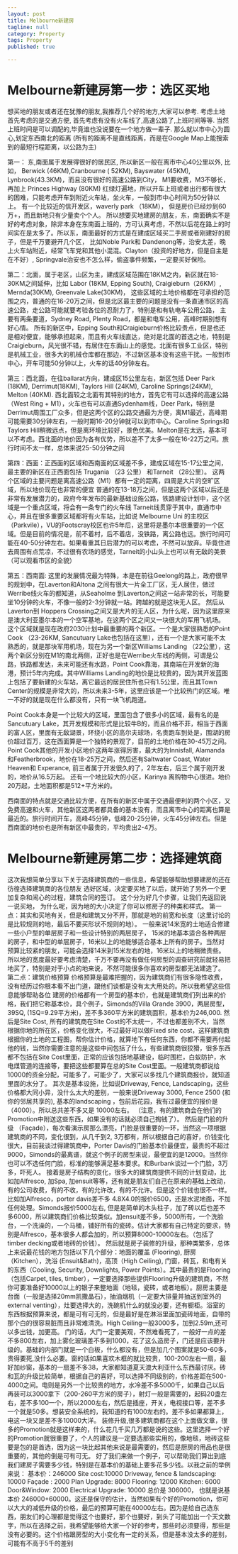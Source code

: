 ```yaml
---
layout: post
title: Melbourne新建房
tagline: null
category: Property
tags: Property
published: true

---
```


Melbourne新建房第一步：选区买地 
=====================================

想买地的朋友或者还在犹豫的朋友,我推荐几个好的地方,大家可以参考. 考虑土地首先考虑的是交通方便, 首先考虑有没有火车线了,高速公路了,上班时间等等. 当然上班时间是可以调配的,毕竟谁也没说要在一个地方做一辈子. 那么就以市中心为圆心,划定东西南北的距离 (所有的距离不是直线距离，而是在Google Map上能搜索到的最短行程距离，以公路为主)

第一： 东,南面属于发展得很好的居民区, 所以新区一般在离市中心40公里以外, 比如， Berwick (46KM),Cranbourne ( 52KM),  Bayswater (45KM),  Lynbrook(43.3KM)，而且没有很好的高速公路到City， M1要收费，M3不够长，再加上 Princes Highway (80KM) 红绿灯遍地，所以开车上班或者出行都有很大的困难，只能考虑开车到附近火车站，坐火车，一般到市中心时间为50分钟以上。 有一个比较近的信开发区，waverly park （18KM）， 但是房价已经炒到60万+，而且新地只有少量卖个个人。 所以想要买地建房的朋友，东，南面确实不是好的考虑对象，除非本身在东南面上班的，方可认真考虑，不然以后花在路上的时间实在是太多了。所以东，南面最好的方式是在建成区域买二手房或者刚建好的房子，但是千万要避开几个区， 比如Noble Park和 Dandenong等，治安太差，晚上火车站附近，经常飞车党和其他小混混。Clayton（投资的好地方，但是自主是在不好）, Springvale治安也不怎么样，偷盗事件频繁，一定要买好保险。

第二：北面，属于老区，山区为主，建成区域范围在18KM之内，新区就在18-30KM之间延伸，比如 Labor (18KM, Epping South), Craigieburn（26KM）, Mernda(30KM), Greenvale Lake(30KM)， 这些区域的土地价格都在可承担的范围之内，普通的在16-20万之间，但是北区最主要的问题是没有一条直通市区的高速公路，走公路可能就要考验各位的忍耐力了，特别是和有轨电车公用公路， 主要有两条要道，Sydney Road, Plenty Road，都是和电车公用，高峰时期别想有好心情。 所有的新区中，Epping South和Craigieburn价格比较贵点，但是也还是相对便宜，能够承担起来，而且有火车线直达，绝对是北面的首选之地，特别是Craigieburn，风光很不错，有居住在东面山上的感觉。北面有很多工业区，特别是机械工业，很多大的机械仓库都在那边，不过新区基本没有这些干扰。一般到市中心，开车可能50分钟以上，火车的话40分钟左右。

第三：西北面，在往ballarat方向，建成区15公里左右，新区包括 Deer Park (18KM), Derrimut(18KM), Taylors Hill (24KM), Caroline Springs(24KM), Melton (40KM). 西北面较之北面有其特别的地方，首先它有可以选择的高速公路 （West Ring + M1），火车也有可以直通Sydenham线，Deer Park，特别是Derrimut周围工厂众多，但是这两个区的公路交通最为方便，离M1最近，高峰期可能需要30分钟左右，一般时期16-20分钟就可以到市中心。Caroline Springs和Taylors Hill稍微远点，但是离环境比较好，景色优美。Melton是在太远，基本可以不考虑。西北面的地价因为各有优势，所以差不了太多一般在16-22万之间。旅行时间不太一样，总体来说25-50分钟之间

第四：西面：正西面的区域和西南面的区域差不多，建成区域在15-17公里之间，最主要的新区在正西面包括 Trugania （23 公里） 和Tarneit （28公里）。 这两个区域的主要问题是离高速公路（M1）都有一定的距离，四周是大片的空旷区域，所以地价现在也非常的便宜 普通的在13-18万之间，但是这两个区域以后还是非常有发展潜力的，政府今年发布的最新基础设施公路，铁路建设计划中，这个区域是一个重点区域，将会有一条专门的火车线 Tarneit线贯穿于其中，直通市中心，并且在很多重要区域都将有火车站，比如说 Melbourne Uni 的主校区 （Parkvile），VU的Footscray校区也许5年后，这里将是墨尔本很重要的一个区域。但是目前的情况是，前不着村，后不着店，没铁路，离公路也远。旅行时间可能在40-50分钟左右。如果看重其日后潜力的可以考虑，不然可以放弃。毕竟住进去周围有点荒凉，不过很有农场的感觉，Tarneit的小山头上也可以有无敌的美景（可以观看市区的全貌）

第五：西南面: 这里的发展情况最为特殊，本是在前往Geelong的路上，政府很早的规划中，在Laverton和Altona 之间有很大一片全工厂区，无人居住，做过Werribe线火车的都知道，从Seaholme 到Laverton之间这一站非常的长，可能要坐10分钟的火车，不像一般的2-3分钟就一站。跨越的就是这块无人区。 然后从Laverton到 Hoppers Crossing之间又是大片的无人区，为什么呢，因为这里原来是澳大利亚墨尔本的一个空军基地，在这两个区之间又一块很大的军用飞机场。 这个区域就是现在政府2030计划中最重要的两个新区。一个是大家很熟悉的Point Cook （23-26KM, Sancutuary Lake也包括在这里），还有一个是大家可能不太熟悉的，就是那块军用机场，现在为另一个新区Williams Landing （22公里），这两个新区分别在M1的南北两侧，正好也是在Werribe火车线的两侧，可谓是公路，铁路都发达，未来可能还有水路，Point Cook靠海，其南端在开发新的海港，预计5年内完成。其中Williams Landing的地价是比较贵的，因为其开发蓝图上包括了要新建的火车站，离它最远的居民住所也只有1.5公里，而且其Town Center的规模是非常大的，所以未来3-5年，这里应该是一个比较热门的区域。唯一不好的就是现在什么都没有，只有一块飞机跑道。

Point Cook本身是一个比较大的区域，里面包含了很多小的区域，最有名的是Sancutuary Lake，其开发规模和形式是比较牛B的，而且价格不菲，相当于西面的富人区，里面有无敌湖景，环绕小区的高尔夫球场，名贵跑车到处是，围湖的房价超过百万，这在西面算是一个独特的景观了，目前的土地价格在30-45万之间。Point Cook其他的开发小区地价这两年涨得厉害，最大的为Innisfall, Alamanda和Featherbrook，地价在18-25万之间，然后还有Saltwater Coast, Water Heaven和  Experance, 前三者属于开发很久的了，2年左右，后三个属于刚开发的，地价从16.5万起。 还有一个地比较大的小区，Karinya 离购物中心很进。地价20万起，土地面积都是512+平方米的。

西南面的特点就是交通比较方便，在所有的新区中属于交通最便利的两个小区，又免费高速和火车，其他新区这两者都具备的基本没有，而且离市中心的距离也算是最近的。旅行时间开车，高峰45分钟，低峰20-25分钟，火车45分钟左右。但是西南面的地价也是所有新区中最贵的，平均贵出2-4万。



Melbourne新建房第二步：选择建筑商
=====================================

这次我想简单分享以下关于选择建筑商的一些信息，希望能够帮助想要建房的还在彷徨选择建筑商的各位朋友
选好区域，决定要买地了以后，就开始了另外一个更加复杂和闹心的过程，建筑合同的签订。 这个分为好几个步骤，让我们先返回说一说买地， 为什么呢，因为地的大小决定了你可以修房子的种类和样式。
第一点：其实和买地有关，但是和建筑又分不开，那就是地的前宽和长度（这里讨论的是比较规则的地，最后不要买形状不规则的地）。 一般来说14米宽的土地适合修建一些小户型的单层房子和一些设计特别的两层房子， 15米的地基本适合各种两层的房子，和中型的单层房子，16米以上的地能够适合基本上所有的房子。当然对预算比较紧的朋友，可能会选择14米到15米左右的地，16米以上的地稍微贵些。所以地的宽度最好要考虑清楚，千万不要再没有做任何房型的调查研究前就轻易把地买了，特别是对于小点的地来说，不然可能很多你喜欢的房型都无法建造了。
第二点：建筑价格预算
价格预算是最难把握的，因为建筑商们有很多隐性收费，没有经历过你根本看不出门道，跟他们谈都是没有太大用处的。所以我希望这些信息能够帮助各位
建房的价格都有一个房型的基本价，也就是建筑商们列出来的价格，我们把它称基本价，具个例子，Simonds的Villa Grande 3900，两层房型，39SQ, (1SQ=9.29平方米)，差不多360平方米的建筑面积，基本价为246,000.
然后是Site Cost, 所有的建筑商在Site Cost的不太统一，不过也都差别不大，当然根据你地的所在区，价格变化很大，不过最好可以做Fixed site cost，这样建筑商根据你的土地的工程图，帮你估计价格，就算地下有任何东西，你都不需要再付起他的钱，当然你需要注意的是这些中间包括了什么，有些建筑商很狡猾，很多东西都不包括在Site Cost里面，正常的应该包括地基建设，临时围栏，白蚁防护，水电煤管道的连接等，要把这些都要算在总的Site Cost里面。一般建筑商都说给10000的资金分配，可能多了，可能少了，大家可以多找几个建筑商报价，就知道里面的水分了。
其次是基本设施，比如说Driveway, Fence, Landscaping，这些价格都大同小异，没什么太大的差别，一般来说Driveway 3000, Fence 2500 (和你的邻居共享的), 基本的landscaping ，包前后花园，我有过最便宜的报价是（4000）。所以总共差不多又是 10000左右。 （注意，有的建筑商会在他们的Promotion中附送这些东西，如果没有的话就必须自己掏钱了）。
然后是门脸的升级 （Façade），每次看演示房那么漂亮，门脸是很重要的一环，当然这一项根据建筑商的不同，变化很到，从几千到2, 3万都有，所以根据自己的喜好，价钱变化很大，目前我谈过得建筑商中，Porter Davis的门脸基本价最便宜，最贵的不超过9000，Simonds的最离谱，就这个例子的房型来说，最便宜的是12000。当然你也可以不选任何门脸，标准的能够满足基本要求。和Burbank谈过一个门脸，3万多，吓死人。
接着是房子结构的变化，很多大的建筑商提供不同的计划变动，比如加Alfresco, 加Spa, 加ensuit等等，还有就是朋友们自己在原来的基础上改动，有的公司收费，有的不收，有的允许改，有的不允许。但是这个价钱也很不一样。比如加Alfresco，porter davis差不多 4.8X4.0的报价6500，还是水泥地面，不加任何处理。Simonds报价5000左右, 但是是简单的木头柱子，加了砖以后也差不多6000，所以建筑商们价格比较类似。加ensuit差不多，5000所有，一个洗脸台，一个洗澡的，一个马桶，铺好所有的瓷砖。估计大家都有自己特定的要求，特别是Alfresco，基本很多人都会加的，所以预算8000-10000左右。（包括了timber decking或者地砖的价钱）。
然后就是房子装修的升级，那种类繁多，总体上来说最花钱的地方包括以下几个部分：地面的覆盖 (Flooring), 厨房 （Kitchen），洗浴 (Ensuit&amp;Bath)，高顶（High Ceiling), 门窗，砖瓦，和电有关的东西（Cooling, Security, Downlights, Power Points）。其中最贵的是Flooring （包括Carpet, tiles, timber），一定要选择那些提供Flooring升级的建筑商，不然你可要准备好10000以上的银子来整地面（地毯，瓷砖，或者地板）。厨房主要是台面（一般是选择20mm凯撒晶石），抽油烟机（一定要大排量并抽送到室外的 external venting），灶要选择大的，洗碗机什么的就没必要，还有橱柜。浴室的东西根据预算来说，都是可有可无的，但是最好是在淋浴里面加瓷砖地面，自带的那个白的很容易脏而且非常难清洗。High Ceiling一般3000多，加到2.59m,还可以多出钱，加更高。 门的话，大门一定要美观，不然难看死了，一般好一点的差不多800左右，加上雾化玻璃差不多到1000，花了这么造房子，门还是应该要升级的。基础的内部门就是一个白板，什么都没有，但是加几个图案就是50-60多，贵得要死,没什么必要。窗的话如果喜欢木框的就比较贵，100-200左右一扇，最好加纱窗，基本的一扇差不多38，大家都知道夏天澳大利亚什么东西最讨厌。砖和瓦的升级比较简单，根据自己的喜好，可以选择不同级别的，价格差距在500-4000之间。电则是另外一个比较贵的地方，水冷差不多5000千，如果自己以后再装可以3000拿下（200-260平方米的房子），射灯一般是需要的，起码20盏左右，差不多100一个，所以2000左右，然后是插座，开关，电视接口等，差不多一个就是50多。想装安全系统的，我知道的有1000左右的。差不多如果都算上，电这一块又是差不多10000大洋。
装修升级,很多建筑商都在这个上面做文章，很多的Promotion就是这样来的，什么花几千买几万都是说的这些。这里选择一个好的Promotion就很重要了，个人的建议是一定要选那些实用的，像地毯，地砖这些要是包的是首选，因为这一块比起其他来说是最需要的，然后是厨房的用品也是很重要的，其他的倒是可有可无。
好了我们来做一个例子，可以帮助我们算出到底我们建房子需要多少钱，特别是在基本价的基础上要多花多少钱。以我之前的举例来说：
基本价：246000
Site cost:10000
Driveway, fence & landscaping: 10000
Façade : 2000
Plan Upgrade: 8000
Flooring: 12000
Kitchen: 6000
Door&Window: 2000
Electrical Upgrade: 10000
总价是 306000， 也就是说基本价 246000+60000。这还是保守的估计，当然如果有个好的Promotion，你可以大大的减低升级的价格，最后的预算可能在40000左右。因为是给自己选东西，朋友们的心理都是觉得这个也要好，那个也要好，到头了可能加出一个天文数字，所以在选择之前，我希望能够给大家一个好的参考，那些时必须要得，那些是没有必要的。这个价格跟房型的大小变化有一定的关系，但是基本没太多的差别，可能有不高于5千的差别